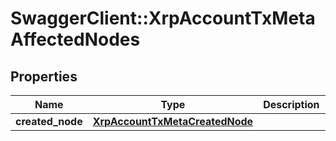 # SwaggerClient::XrpAccountTxMetaAffectedNodes

## Properties
Name | Type | Description | Notes
------------ | ------------- | ------------- | -------------
**created_node** | [**XrpAccountTxMetaCreatedNode**](XrpAccountTxMetaCreatedNode.md) |  | [optional] 

